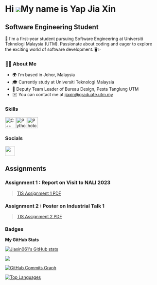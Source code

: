 Hi ![](https://user-images.githubusercontent.com/18350557/176309783-0785949b-9127-417c-8b55-ab5a4333674e.gif)My name is Yap Jia Xin
===================================================================================================================================

Software Engineering Student
----------------------------

👋 I'm a first-year student pursuing Software Engineering at Universiti Teknologi Malaysia (UTM). Passionate about coding and eager to explore the exciting world of software development. 🖥️✨



### 👩‍💻 About Me

* 🌍 I'm based in Johor, Malaysia
* 🎓  Currently study at Universiti Teknologi Malaysia
* 💼  Deputy Team Leader of Bureau Design, Pesta Tanglung UTM
* ✉️ You can contact me at [jiaxin@graduate.utm.my](mailto:jiaxin@graduate.utm.my)


### Skills


<p align="left">
<a href="https://docs.microsoft.com/en-us/cpp/?view=msvc-170" target="_blank" rel="noreferrer"><img src="https://raw.githubusercontent.com/danielcranney/readme-generator/main/public/icons/skills/cplusplus-colored.svg" width="36" height="36" alt="C++" /></a><a href="https://www.python.org/" target="_blank" rel="noreferrer"><img src="https://raw.githubusercontent.com/danielcranney/readme-generator/main/public/icons/skills/python-colored.svg" width="36" height="36" alt="Python" /></a><a href="https://www.adobe.com/uk/products/photoshop.html" target="_blank" rel="noreferrer"><img src="https://raw.githubusercontent.com/danielcranney/readme-generator/main/public/icons/skills/photoshop-colored.svg" width="36" height="36" alt="Photoshop" /></a>
</p>


### Socials

<p align="left"> <a href="https://www.github.com/Jiaxin061" target="_blank" rel="noreferrer"> <picture> <source media="(prefers-color-scheme: dark)" srcset="https://raw.githubusercontent.com/danielcranney/readme-generator/main/public/icons/socials/github-dark.svg" /> <source media="(prefers-color-scheme: light)" srcset="https://raw.githubusercontent.com/danielcranney/readme-generator/main/public/icons/socials/github.svg" /> <img src="https://raw.githubusercontent.com/danielcranney/readme-generator/main/public/icons/socials/github.svg" width="32" height="32" /> </picture> </a></p>


## Assignments

### Assignment 1 : Report on Visit to NALI 2023
> [TIS Assignment 1 PDF](https://docs.google.com/viewer?url=https://github.com/Jiaxin061/Jiaxin061/raw/main/TIS_Assignment_1.pdf)



### Assignment 2 : Poster on Industrial Talk 1
> [TIS Assignment 2 PDF](https://docs.google.com/viewer?url=https://github.com/Jiaxin061/Jiaxin061/raw/main/TIS_assignment_2.pdf)




### Badges

<b>My GitHub Stats</b>

<a href="http://www.github.com/Jiaxin061"><img src="https://github-readme-stats.vercel.app/api?username=Jiaxin061&show_icons=true&hide=&count_private=true&title_color=0891b2&text_color=ffffff&icon_color=0891b2&bg_color=1c1917&hide_border=true&show_icons=true" alt="Jiaxin061's GitHub stats" /></a>

<a href="http://www.github.com/Jiaxin061"><img src="https://github-readme-streak-stats.herokuapp.com/?user=Jiaxin061&stroke=ffffff&background=1c1917&ring=0891b2&fire=0891b2&currStreakNum=ffffff&currStreakLabel=0891b2&sideNums=ffffff&sideLabels=ffffff&dates=ffffff&hide_border=true" /></a>

<a href="http://www.github.com/Jiaxin061"><img src="https://github-readme-activity-graph.cyclic.app/graph?username=Jiaxin061&bg_color=1c1917&color=ffffff&line=0891b2&point=ffffff&area_color=1c1917&area=true&hide_border=true&custom_title=GitHub%20Commits%20Graph" alt="GitHub Commits Graph" /></a>

<a href="https://github.com/Jiaxin061" align="left"><img src="https://github-readme-stats.vercel.app/api/top-langs/?username=Jiaxin061&langs_count=10&title_color=0891b2&text_color=ffffff&icon_color=0891b2&bg_color=1c1917&hide_border=true&locale=en&custom_title=Top%20%Languages" alt="Top Languages" /></a>
